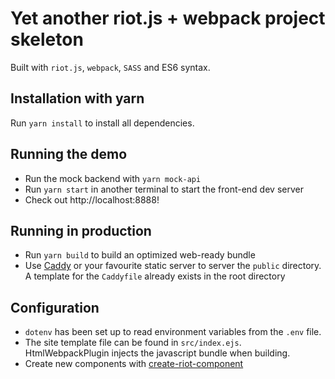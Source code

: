 # Yet another riot.js + webpack project skeleton

Built with `riot.js`, `webpack`, `SASS` and ES6 syntax.

## Installation with yarn

Run `yarn install` to install all dependencies.

## Running the demo

*  Run the mock backend with `yarn mock-api`
*  Run `yarn start` in another terminal to start the front-end dev server
*  Check out http://localhost:8888!

## Running in production

*  Run `yarn build` to build an optimized web-ready bundle
*  Use [Caddy](https://caddyserver.com/) or your favourite static server to server the `public` directory. A template for the `Caddyfile` already exists in the root directory

## Configuration

*  `dotenv` has been set up to read environment variables from the `.env` file.
*  The site template file can be found in `src/index.ejs`. HtmlWebpackPlugin injects the javascript bundle when building.
*  Create new components with [create-riot-component](https://www.npmjs.com/package/create-riot-component)